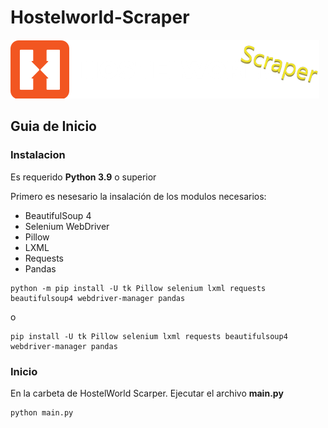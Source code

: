 # Hostelworld-Scraper
![Alt text](/logo.png "Hostel World Scraper Logo")


## Guia de Inicio

### Instalacion

Es requerido **Python 3.9** o superior

Primero es nesesario la insalación de los modulos necesarios:

- BeautifulSoup 4
- Selenium WebDriver
- Pillow
- LXML
- Requests
- Pandas

```
python -m pip install -U tk Pillow selenium lxml requests beautifulsoup4 webdriver-manager pandas
```

o

```
pip install -U tk Pillow selenium lxml requests beautifulsoup4 webdriver-manager pandas
```

### Inicio
En la carbeta de HostelWorld Scarper. Ejecutar el archivo **main.py**
```
python main.py
````
